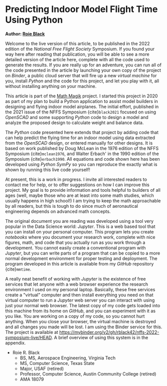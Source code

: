 # Predicting Indoor Model Flight Time Using Python

**Author: [Roie Black](https://rblack42.github.io/math-magik)**

Welcome to the live version of this article, to be published in the 2022 edition of the *National Free Flight Society* Symposium. If you found your way here after reading that publication, you will be able to see a more detailed version of the article here, complete with all the code used to generate the results. If you are really up for an adventure, you can run all of the code presented in the article by launching your own copy of the project on *Binder*,  a public cloud server that will fire up a new *virtual machine* for you, install *Python* and the code for this project, and let you play with it, all without installing anything on your machine.

This article is part of the [Math Magik](https://rblack42.github.io/math-magik) project. I started this project in 2020 as part of my plan to build a Python application to assist model builders in designing and flying indoor model airplanes. The initial effort, published in the 2021 issue of the NFFS Symposium {cite}`black2021` focused on using *OpenSCAD* and some supporting *Python* code to design a model and analyze the proposed design to calculate weight and balance data.

The *Python* code presented here extends that project by adding code that can help predict the flying time for an indoor model using data extracted from the *OpenSCAD* design, or entered manually for other designs. It is based on work published by Doug McLean in the 1976 edition of the NFFS Symposium {cite}`mclean1976`, and Walter Erbach' in the 1990 edition of the Symposium {cite}`erbach1990`. All equations and code shown here has been developed using *Python SymPy* so you can reproduce the exactly what is shown by running this live code yourself!

At present, this is a work in progress. I invite all interested readers to contact me for help, or to offer suggestions on how I can improve this project. My goal is to provide information and tools helpful to builders of all ages (well, maybe those who are at least into some math studies, which usually happens in high school!) I am trying to keep the math approachable by all readers, but this is tough to do since much of aeronautical engineering depends on advanced math concepts.

The original document you are reading was developed using a tool very popular in the Data Science world: *Jupyter*. This is a web based tool that you can install on your personal computer. This program lets you create *notebooks* where you document your research work, complete with nice figures, math, and code that you actually run as you work through a development. You cannot easily create a conventional program with *Jupyter*, but you can write parts of a program that can be copied to a more normal development environment for proper testing and deployment. The program developed in this article is available from my *GitHub* repository {cite}`mmtime`.

A really neat benefit of working with *Jupyter* is the existence of free services that let anyone with a web browser experience the research environment I used on my personal laptop. Basically, these free services create a "virtual" computer and then install everything you need on that virtual computer to run a *Jupyter* web server you can interact with using just your normal web browser. The latest copy of my code gets loaded into this machine from its home on *GitHub*, and you can experiment with it as you like. You are working on a copy of my code, so you cannot hurt anything. When you close your browser, the virtual machine is destroyed and all changes you made will be lost.  I am using the Binder service for this. The project is available at https://mybinder.org/v2/gh/rblack42/nffs-2022-symposium-live/HEAD. A brief overview of using this system is in the appendix.


- Roie R. Black
    - BS, MS, Aerospace Engineering, Virginia Tech
    - MS, Computer Science, Texas State
    - Major, USAF (retired)
    - Professor, Computer Science, Austin Community College (retired)
    - AMA 18079

```python

```
